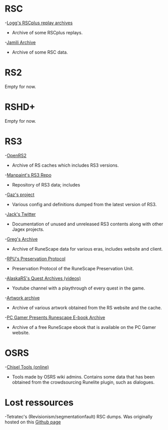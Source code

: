 # RSC
-[Logg's RSCplus replay archives](https://logg.biz/tylerbeg/)
  - Archive of some RSCplus replays.

-[Jamili Archive](http://jamili.da3rx.com/rsc/)
 - Archive of some RSC data.
 
# RS2

Empty for now.

# RSHD+

Empty for now.

# RS3

-[OpenRS2](https://archive.openrs2.org/caches)
  - Archive of RS caches which includes RS3 versions.

-[Manpaint's RS3 Repo](https://runescape.wiki/w/User:Manpaint55/Repo/)
  - Repository of RS3 data; includes

-[Gaz's project](https://chisel.weirdgloop.org/gazproj/cache/)
  - Various config and definitions dumped from the latest version of RS3.

-[Jack's Twitter](https://twitter.com/RS_NEXT_GEN)
  - Documentation of unused and unreleased RS3 contents along with other Jagex projects.

-[Greg's Archive](https://gregs.world/archive/)
  - Archive of RuneScape data for various eras, includes website and client.

-[RPU's Preservation Protocol](https://archive.org/details/rune-scape-preservation-unit-preservation-protocol)
  - Preservation Protocol of the RuneScape Preservation Unit.

-[AlaskaRS's Quest Archives (videos)](https://www.youtube.com/user/MissAlaska2/videos)
  - Youtube channel with a playthrough of every quest in the game.

-[Artwork archive](https://archive.org/details/rs-3-wallpaper-archive)
  - Archive of various artwork obtained from the RS website and the cache.

-[PC Gamer Presents Runescape E-book Archive](https://archive.org/details/pc-gamer-presents-rune-scape)
  - Archive of a free RuneScape ebook that is available on the PC Gamer website.


# OSRS
-[Chisel Tools (online)](https://chisel.weirdgloop.org/)
  - Tools made by OSRS wiki admins. Contains some data that has been 
 obtained from the crowdsourcing Runelite plugin, such as dialogues.
 
 # Lost ressources
-Tetratec's (Revisionism/segmentationfault) RSC dumps.
Was originally hosted on this [Github page](https://github.com/tetratec/runescape-classic-dump/tree/master/RSCD%20Sprite%20Editor/RSCD%20Sprite%20Editor/sprites/img/texture)
